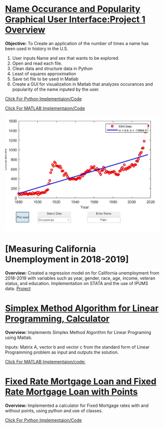 
# [Name Occurance and Popularity Graphical User Interface:Project 1 Overview](https://github.com/RobertoBautista189/ME21_Project)
**Objective:** To Create an application of the number of times a name has been used in history in the U.S. 
1. User inputs Name and sex that wants to be explored.
2. Open and read each file.
3. Clean data and structure data in Python
4. Least of squares approximation
5. Save txt file to be used in Matlab
6. Create a GUI for visualization in Matlab that analyzes occurances and popularity of the name inputed by the user.

[Click For Python Implementaion/Code](https://github.com/RobertoBautista189/ME21_Project/blob/main/project2.py)

[Click For MATLAB Implementaion/Code](https://github.com/RobertoBautista189/ME21_Project/blob/main/project2ML.m)

![](/images/ME_21_project_occurences.jpg)

# [Measuring California Unemployment in 2018-2019]
**Overview:** Created a regression model on for California unemployment from 2018-2019 with variables such as year, gender, race, age, income, veteran status, and education. Implementation on STATA and the use of IPUMS data.
[Project](https://github.com/RobertoBautista189/MeasuringUnemployment/blob/main/Measuring%20Unemployent.pdf)

# [Simplex Method Algorithm for Linear Programming, Calculator](https://github.com/RobertoBautista189/Simplex_Method/blob/main/Simplex_Method.m)
**Overview:** Implements Simplex Method Algorithm for Linear Programing using Matlab.

Inputs: Matrix A, vector b and vector c from the standard form of Linear Programming problem as input and outputs the solution.

[Click For MATLAB Implementaion/code:](https://github.com/RobertoBautista189/Simplex_Method/blob/main/Simplex_Method.m)

# [Fixed Rate Mortgage Loan and Fixed Rate Mortgage Loan with Points](https://github.com/RobertoBautista189/MortgageProject)

**Overview:** Implemented a calculator for Fixed Mortgage rates with and without points, using python and use of classes.

[Click For Python Implementaion/Code](https://github.com/RobertoBautista189/MortgageProject/blob/main/Mortage)

